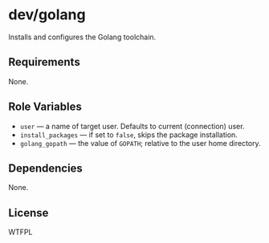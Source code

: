 dev/golang
==========

Installs and configures the Golang toolchain.

Requirements
------------

None.

Role Variables
--------------

* `user` &mdash; a name of target user. Defaults to current (connection) user.
* `install_packages` &mdash; if set to `false`, skips the package installation.
* `golang_gopath` &mdash; the value of `GOPATH`; relative to the user home directory.

Dependencies
------------

None.

License
-------

WTFPL

